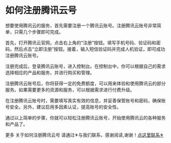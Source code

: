 # 如何注册腾讯云号

想要使用腾讯云的服务，首先需要注册一个腾讯云账号。注册腾讯云账号非常简单，只需几个步骤即可完成。

首先，打开腾讯云官网，点击右上角的“注册”按钮。填写手机号码、验证码和密码，然后点击“立即注册”按钮。接着，输入短信验证码并完成人机验证，即可成功注册腾讯云账号。

注册完成后，登录腾讯云账号，进入控制台。在控制台中，你可以根据自己的需求选择相应的产品和服务，并进行购买和管理。

注册腾讯云账号后，你将获得一定的免费额度，可以用来体验和使用腾讯云的部分服务。如果需要更多的资源和服务，可以根据需求进行付费升级。

在注册腾讯云账号时，需要填写真实有效的信息，并妥善保管账号和密码，确保账号安全。另外，建议启用多因素认证，提高账号的安全性。

通过以上简单的步骤，你就可以轻松注册腾讯云账号，开始使用腾讯云的各种服务和产品了。

更多 关于如何注册腾讯云号 请通过✈与我们联系，感谢阅读,谢谢！[点这里联系✈](https://add.k02.cc)
